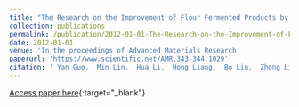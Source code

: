 ```yaml
---
title: "The Research on the Improvement of Flour Fermented Products by Benzoyl Peroxide"
collection: publications
permalink: /publication/2012-01-01-The-Research-on-the-Improvement-of-Flour-Fermented-Products-by-Benzoyl-Peroxide
date: 2012-01-01
venue: 'In the proceedings of Advanced Materials Research'
paperurl: 'https://www.scientific.net/AMR.343-344.1029'
citation: ' Yan Guo,  Min Lin,  Hua Li,  Hong Liang,  Bo Liu,  Zhong Liu, &quot;The Research on the Improvement of Flour Fermented Products by Benzoyl Peroxide.&quot; In the proceedings of Advanced Materials Research, 2012.'
---
```

[Access paper here](https://www.scientific.net/AMR.343-344.1029){:target="_blank"}
